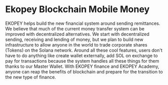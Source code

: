 # Ekopey Blockchain Mobile Money

EKOPEY helps build the new financial system around sending remittances. We believe that much of the current money transfer system can be improved with decentralized alternatives. We start with decentralized sending, receiving and lending of money, but we plan to build new infrastructure to allow anyone in the world to trade corporate shares (Tokens) on the Solana network. Around all these cool features, users don't have to do anything like create wallet externally, add SOL on exchange to pay for transactions because the system handles all these things for them thanks to our Master Wallet. With EKOPEY finance and EKOPEY Academy, anyone can reap the benefits of blockchain and prepare for the transition to the new type of finance.
